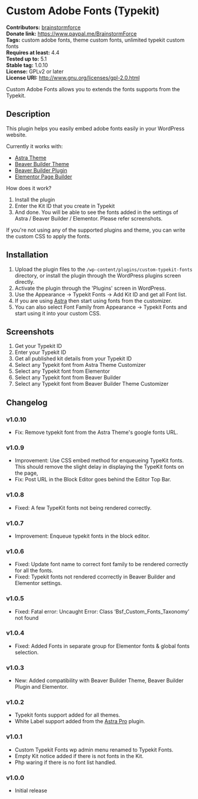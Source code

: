 # Custom Adobe Fonts (Typekit) #
**Contributors:** [brainstormforce](https://profiles.wordpress.org/brainstormforce)  
**Donate link:** https://www.paypal.me/BrainstormForce  
**Tags:** custom adobe fonts, theme custom fonts, unlimited typekit custom fonts  
**Requires at least:** 4.4  
**Tested up to:** 5.1  
**Stable tag:** 1.0.10  
**License:** GPLv2 or later  
**License URI:** http://www.gnu.org/licenses/gpl-2.0.html  

Custom Adobe Fonts allows you to extends the fonts supports from the Typekit.

## Description ##

This plugin helps you easily embed adobe fonts easily in your WordPress website.

Currently it works with:

* <a href="https://wpastra.com/?utm_source=wp-repo&utm_campaign=custom-typekit-fonts&utm_medium=description">Astra Theme</a>
* <a href="https://www.wpbeaverbuilder.com/?fla=713">Beaver Builder Theme</a>
* <a href="https://www.wpbeaverbuilder.com/?fla=713">Beaver Builder Plugin</a>
* <a href="https://elementor.com/?ref=1352">Elementor Page Builder</a>

How does it work?

1. Install the plugin
2. Enter the Kit ID that you create in Typekit
3. And done. You will be able to see the fonts added in the settings of Astra / Beaver Builder / Elementor. Please refer screenshots.

If you're not using any of the supported plugins and theme, you can write the custom CSS to apply the fonts.

## Installation ##

1. Upload the plugin files to the `/wp-content/plugins/custom-typekit-fonts` directory, or install the plugin through the WordPress plugins screen directly.
2. Activate the plugin through the 'Plugins' screen in WordPress.
3. Use the Appearance -> Typekit Fonts -> Add Kit ID and get all Font list.
4. If you are using [Astra](https://wpastra.com) then start using fonts from the customizer.
5. You can also select Font Family from Appearance -> Typekit Fonts and start using it into your custom CSS.

## Screenshots ##

1. Get your Typekit ID
2. Enter your Typekit ID 
3. Get all published kit details from your Typekit ID
4. Select any Typekit font from Astra Theme Customizer
5. Select any Typekit font from Elementor
6. Select any Typekit font from Beaver Builder
7. Select any Typekit font from Beaver Builder Theme Customizer

## Changelog ##

### v1.0.10 ###
- Fix: Remove typekit font from the Astra Theme's google fonts URL.

### v1.0.9 ###
- Improvement: Use CSS embed method for enqueueing TypeKit fonts. This should remove the slight delay in displaying the TypeKit fonts on the page,
- Fix: Post URL in the Block Editor goes behind the Editor Top Bar.

### v1.0.8 ###
- Fixed: A few TypeKit fonts not being rendered correctly.

### v1.0.7 ###
- Improvement: Enqueue typekit fonts in the block editor.

### v1.0.6 ###
- Fixed: Update font name to correct font family to be rendered correctly for all the fonts.
- Fixed: Typekit fonts not rendered ccorrectly in Beaver Builder and Elementor settings.

### v1.0.5 ###
- Fixed: Fatal error: Uncaught Error: Class ‘Bsf_Custom_Fonts_Taxonomy’ not found

### v1.0.4 ###
- Fixed: Added Fonts in separate group for Elementor fonts & global fonts selection.

### v1.0.3 ###
- New: Added compatibility with Beaver Builder Theme, Beaver Builder Plugin and Elementor.

### v1.0.2 ###
- Typekit fonts support added for all themes.
- White Label support added from the [Astra Pro](https://wpastra.com/pro/) plugin.

### v1.0.1 ###
- Custom Typekit Fonts wp admin menu renamed to Typekit Fonts.
- Empty Kit notice added if there is not fonts in the Kit.
- Php waring if there is no font list handled.

### v1.0.0 ###
- Initial release
